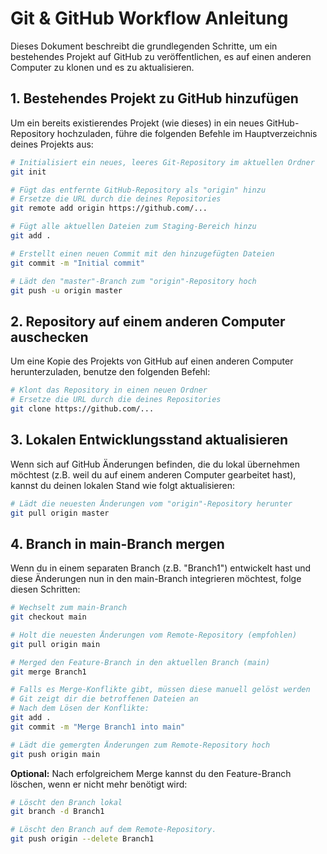 # Git & GitHub Workflow Anleitung

Dieses Dokument beschreibt die grundlegenden Schritte, um ein bestehendes Projekt auf GitHub zu veröffentlichen, es auf einen anderen Computer zu klonen und es zu aktualisieren.

## 1. Bestehendes Projekt zu GitHub hinzufügen

Um ein bereits existierendes Projekt (wie dieses) in ein neues GitHub-Repository hochzuladen, führe die folgenden Befehle im Hauptverzeichnis deines Projekts aus:

```bash
# Initialisiert ein neues, leeres Git-Repository im aktuellen Ordner
git init

# Fügt das entfernte GitHub-Repository als "origin" hinzu
# Ersetze die URL durch die deines Repositories
git remote add origin https://github.com/...

# Fügt alle aktuellen Dateien zum Staging-Bereich hinzu
git add .

# Erstellt einen neuen Commit mit den hinzugefügten Dateien
git commit -m "Initial commit"

# Lädt den "master"-Branch zum "origin"-Repository hoch
git push -u origin master
```

## 2. Repository auf einem anderen Computer auschecken

Um eine Kopie des Projekts von GitHub auf einen anderen Computer herunterzuladen, benutze den folgenden Befehl:

```bash
# Klont das Repository in einen neuen Ordner
# Ersetze die URL durch die deines Repositories
git clone https://github.com/...
```

## 3. Lokalen Entwicklungsstand aktualisieren

Wenn sich auf GitHub Änderungen befinden, die du lokal übernehmen möchtest (z.B. weil du auf einem anderen Computer gearbeitet hast), kannst du deinen lokalen Stand wie folgt aktualisieren:

```bash
# Lädt die neuesten Änderungen vom "origin"-Repository herunter
git pull origin master
```

## 4. Branch in main-Branch mergen

Wenn du in einem separaten Branch (z.B. "Branch1") entwickelt hast und diese Änderungen nun in den main-Branch integrieren möchtest, folge diesen Schritten:

```bash
# Wechselt zum main-Branch
git checkout main

# Holt die neuesten Änderungen vom Remote-Repository (empfohlen)
git pull origin main

# Merged den Feature-Branch in den aktuellen Branch (main)
git merge Branch1

# Falls es Merge-Konflikte gibt, müssen diese manuell gelöst werden
# Git zeigt dir die betroffenen Dateien an
# Nach dem Lösen der Konflikte:
git add .
git commit -m "Merge Branch1 into main"

# Lädt die gemergten Änderungen zum Remote-Repository hoch
git push origin main
```

**Optional:** Nach erfolgreichem Merge kannst du den Feature-Branch löschen, wenn er nicht mehr benötigt wird:

```bash
# Löscht den Branch lokal
git branch -d Branch1

# Löscht den Branch auf dem Remote-Repository.
git push origin --delete Branch1
```
